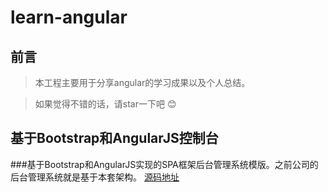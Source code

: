 # learn-angular
## 前言
>  本工程主要用于分享angular的学习成果以及个人总结。

>  如果觉得不错的话，请star一下吧 😊

## 基于Bootstrap和AngularJS控制台
###基于Bootstrap和AngularJS实现的SPA框架后台管理系统模版。之前公司的后台管理系统就是基于本套架构。
[源码地址](https://github.com/sosout/learn-angular)
